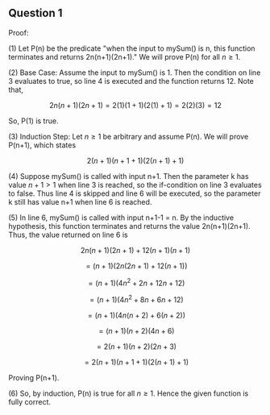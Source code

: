 ## Question 1
Proof:

(1) Let P(n) be the predicate "when the input to mySum() is n, this function terminates and returns 2n(n+1)(2n+1)." We will prove P(n) for all $n \geq 1$.

(2) Base Case: Assume the input to mySum() is 1. Then the condition on line 3 evaluates to true, so line 4 is executed and the function returns 12. Note that, 

$$2n(n+1)(2n+1) = 2(1)(1+1)(2(1)+1) = 2(2)(3) = 12$$

So, P(1) is true.

(3) Induction Step: Let $n \geq 1$ be arbitrary and assume P(n). We will prove P(n+1), which states

$$2(n+1)(n+1+1)(2(n+1)+1)$$

(4) Suppose mySum() is called with input n+1. Then the parameter k has value $n+1 > 1$ when line 3 is reached, so the if-condition on line 3 evaluates to false. Thus line 4 is skipped and line 6 will be executed, so the parameter k still has value n+1 when line 6 is reached.

(5) In line 6, mySum() is called with input n+1-1 = n. By the inductive hypothesis, this function terminates and returns the value 2n(n+1)(2n+1). Thus, the value returned on line 6 is 

$$2n(n+1)(2n+1) + 12(n+1)(n+1)$$

$$=(n+1)(2n(2n+1) + 12(n+1))$$

$$=(n+1)(4n^2 + 2n + 12n + 12)$$

$$=(n+1)(4n^2 + 8n + 6n + 12)$$

$$=(n+1)(4n(n+2) + 6(n+2))$$

$$=(n+1)(n+2)(4n+6)$$

$$=2(n+1)(n+2)(2n+3)$$

$$=2(n+1)(n+1+1)(2(n+1)+1)$$

Proving P(n+1).

(6) So, by induction, P(n) is true for all $n \geq 1$. Hence the given function is fully correct.
